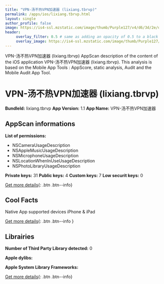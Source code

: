 ```yaml
---
title: "VPN-汤不热VPN加速器 (lixiang.tbrvp)"
permalink: /apps/ios/lixiang.tbrvp.html
layout: single
author_profile: false
image: https://is4-ssl.mzstatic.com/image/thumb/Purple127/v4/d6/3d/2e/d63d2e39-82ad-ddfb-f14b-7f599d3f19f2/pr_source.png/512x512bb.jpg
header: 
     overlay_filter: 0.5 # same as adding an opacity of 0.5 to a black background
     overlay_image: https://is4-ssl.mzstatic.com/image/thumb/Purple127/v4/d6/3d/2e/d63d2e39-82ad-ddfb-f14b-7f599d3f19f2/pr_source.png/512x512bb.jpg
---
```

VPN-汤不热VPN加速器 (lixiang.tbrvp) AppScan description of the content of the iOS application VPN-汤不热VPN加速器 (lixiang.tbrvp). This analysis is based on the Mobile App Tools : AppScore, static analysis, Audit and the Mobile Audit App Tool.

# VPN-汤不热VPN加速器 (lixiang.tbrvp)

**BundleId:** lixiang.tbrvp
**App Version:** 1.1
**App Name:** VPN-汤不热VPN加速器


## AppScan informations 

**List of permissions:** 
- NSCameraUsageDescription
- NSAppleMusicUsageDescription
- NSMicrophoneUsageDescription
- NSLocationWhenInUseUsageDescription
- NSPhotoLibraryUsageDescription
  
  
**Private keys:** 31
**Public keys:** 4
**Custom keys:** 7
**Low securit keys:** 0
  
[Get more details](/pricing.html){: .btn .btn--info}

## Cool Facts

Native App
supported devices iPhone & iPad
  
[Get more details](/pricing.html){: .btn .btn--info }

## Librairies 
**Number of Third Party Library detected:** 0


**Apple dylibs:**


**Apple System Library Frameworks:**


  
[Get more details](/pricing.html){: .btn .btn--info}

